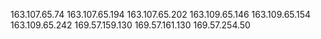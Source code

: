 163.107.65.74
163.107.65.194
163.107.65.202
163.109.65.146
163.109.65.154
163.109.65.242
169.57.159.130
169.57.161.130
169.57.254.50
